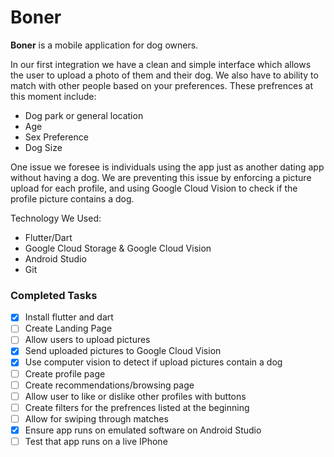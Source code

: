 # Boner

**Boner** is a mobile application for dog owners.  

In our first integration we have a clean and simple interface which allows the user to upload a photo of them and their dog. We also have to ability to match with other people based on your preferences.
These prefrences at this moment include:  
* Dog park or general location
* Age
* Sex Preference
* Dog Size

One issue we foresee is individuals using the app just as another dating app without having a dog. 
We are preventing this issue by enforcing a picture upload for each profile, 
and using Google Cloud Vision to check if the profile picture contains a dog.  

Technology We Used:  
* Flutter/Dart
* Google Cloud Storage & Google Cloud Vision
* Android Studio
* Git

### Completed Tasks

- [x] Install flutter and dart 
- [ ] Create Landing Page
- [ ] Allow users to upload pictures
- [x] Send uploaded pictures to Google Cloud Vision
- [x] Use computer vision to detect if upload pictures contain a dog
- [ ] Create profile page
- [ ] Create recommendations/browsing page
- [ ] Allow user to like or dislike other profiles with buttons
- [ ] Create filters for the prefrences listed at the beginning
- [ ] Allow for swiping through matches
- [x] Ensure app runs on emulated software on Android Studio
- [ ] Test that app runs on a live IPhone

